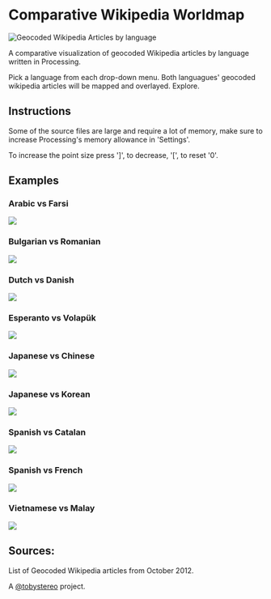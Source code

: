 # Comparative Wikipedia Worldmap 
![Geocoded Wikipedia Articles by language](https://github.com/Tobystereo/WikipediaWorldmap/blob/master/preview-assets/preview_animated.gif?raw=true)

A comparative visualization of geocoded Wikipedia articles by language written in Processing.

Pick a language from each drop-down menu. Both languagues' geocoded wikipedia articles will be mapped and overlayed. Explore.

## Instructions
Some of the source files are large and require a lot of memory, make sure to increase Processing's memory allowance in 'Settings'.

To increase the point size press ']', to decrease, '[', to reset '0'.

## Examples
### Arabic vs Farsi
![](https://github.com/Tobystereo/WikipediaWorldmap/blob/master/preview-assets/Arabic-vs-Farsi.png?raw=true)

### Bulgarian vs Romanian
![](https://github.com/Tobystereo/WikipediaWorldmap/blob/master/preview-assets/Bulgarian-vs-Romanian.png?raw=true)

### Dutch vs Danish
![](https://github.com/Tobystereo/WikipediaWorldmap/blob/master/preview-assets/Dutch-vs-Danish.png?raw=true)

### Esperanto vs Volapük
![](https://github.com/Tobystereo/WikipediaWorldmap/blob/master/preview-assets/Esperanto-vs-Volapuk.png?raw=true)

### Japanese vs Chinese
![](https://github.com/Tobystereo/WikipediaWorldmap/blob/master/preview-assets/Japanese-vs-Chinese.png?raw=true)

### Japanese vs Korean
![](https://github.com/Tobystereo/WikipediaWorldmap/blob/master/preview-assets/Japanese-vs-Korean.png?raw=true)

### Spanish vs Catalan
![](https://github.com/Tobystereo/WikipediaWorldmap/blob/master/preview-assets/Spanish-vs-Catalan.png?raw=true)

### Spanish vs French
![](https://github.com/Tobystereo/WikipediaWorldmap/blob/master/preview-assets/Spanish-vs-French.png?raw=true)

### Vietnamese vs Malay
![](https://github.com/Tobystereo/WikipediaWorldmap/blob/master/preview-assets/Vietnamese-vs-Malay.png?raw=true)

## Sources:
List of Geocoded Wikipedia articles from October 2012.


A [@tobystereo](http://twitter.com/tobystereo) project.
